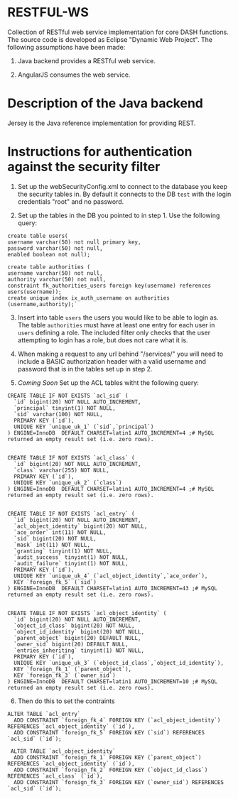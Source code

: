 RESTFUL-WS
==========

Collection of RESTful web service implementation for core DASH functions. The source code is developed as Eclipse "Dynamic Web Project". The following assumptions have been made:

1. Java backend provides a RESTful web service.

2. AngularJS consumes the web service.

Description of the Java backend
================================

Jersey is the Java reference implementation for providing REST.


Instructions for authentication against the security filter
===========================================================

1. Set up the webSecurityConfig.xml to connect to the database you keep the security tables in.  By default it connects to the DB `test` with the login credentials "root" and no password.

2. Set up the tables in the DB you pointed to in step 1. Use the following query:

```
create table users(
username varchar(50) not null primary key,
password varchar(50) not null,
enabled boolean not null);

create table authorities (
username varchar(50) not null,
authority varchar(50) not null,
constraint fk_authorities_users foreign key(username) references users(username));
create unique index ix_auth_username on authorities (username,authority);`
```

3. Insert into table `users` the users you would like to be able to login as.  The table `authorities` must have at least one entry for each user in `users` defining a role. The included filter only checks that the user attempting to login has a role, but does not care what it is.

4. When making a request to any url behind "/services/" you will need to include a BASIC authorization header with a valid username and password that is in the tables set up in step 2.

5. *Coming Soon* Set up the ACL tables witht the following query:

```   
CREATE TABLE IF NOT EXISTS `acl_sid` (
  `id` bigint(20) NOT NULL AUTO_INCREMENT,
  `principal` tinyint(1) NOT NULL,
  `sid` varchar(100) NOT NULL,
  PRIMARY KEY (`id`),
  UNIQUE KEY `unique_uk_1` (`sid`,`principal`)
) ENGINE=InnoDB  DEFAULT CHARSET=latin1 AUTO_INCREMENT=4 ;# MySQL returned an empty result set (i.e. zero rows).


CREATE TABLE IF NOT EXISTS `acl_class` (
  `id` bigint(20) NOT NULL AUTO_INCREMENT,
  `class` varchar(255) NOT NULL,
  PRIMARY KEY (`id`),
  UNIQUE KEY `unique_uk_2` (`class`)
) ENGINE=InnoDB  DEFAULT CHARSET=latin1 AUTO_INCREMENT=4 ;# MySQL returned an empty result set (i.e. zero rows).


CREATE TABLE IF NOT EXISTS `acl_entry` (
  `id` bigint(20) NOT NULL AUTO_INCREMENT,
  `acl_object_identity` bigint(20) NOT NULL,
  `ace_order` int(11) NOT NULL,
  `sid` bigint(20) NOT NULL,
  `mask` int(11) NOT NULL,
  `granting` tinyint(1) NOT NULL,
  `audit_success` tinyint(1) NOT NULL,
  `audit_failure` tinyint(1) NOT NULL,
  PRIMARY KEY (`id`),
  UNIQUE KEY `unique_uk_4` (`acl_object_identity`,`ace_order`),
  KEY `foreign_fk_5` (`sid`)
) ENGINE=InnoDB  DEFAULT CHARSET=latin1 AUTO_INCREMENT=43 ;# MySQL returned an empty result set (i.e. zero rows).


CREATE TABLE IF NOT EXISTS `acl_object_identity` (
  `id` bigint(20) NOT NULL AUTO_INCREMENT,
  `object_id_class` bigint(20) NOT NULL,
  `object_id_identity` bigint(20) NOT NULL,
  `parent_object` bigint(20) DEFAULT NULL,
  `owner_sid` bigint(20) DEFAULT NULL,
  `entries_inheriting` tinyint(1) NOT NULL,
  PRIMARY KEY (`id`),
  UNIQUE KEY `unique_uk_3` (`object_id_class`,`object_id_identity`),
  KEY `foreign_fk_1` (`parent_object`),
  KEY `foreign_fk_3` (`owner_sid`)
) ENGINE=InnoDB  DEFAULT CHARSET=latin1 AUTO_INCREMENT=10 ;# MySQL returned an empty result set (i.e. zero rows).
```
6. Then do this to set the contraints
```
ALTER TABLE `acl_entry`
  ADD CONSTRAINT `foreign_fk_4` FOREIGN KEY (`acl_object_identity`) REFERENCES `acl_object_identity` (`id`),
  ADD CONSTRAINT `foreign_fk_5` FOREIGN KEY (`sid`) REFERENCES `acl_sid` (`id`);
  
 ALTER TABLE `acl_object_identity`
  ADD CONSTRAINT `foreign_fk_1` FOREIGN KEY (`parent_object`) REFERENCES `acl_object_identity` (`id`),
  ADD CONSTRAINT `foreign_fk_2` FOREIGN KEY (`object_id_class`) REFERENCES `acl_class` (`id`),
  ADD CONSTRAINT `foreign_fk_3` FOREIGN KEY (`owner_sid`) REFERENCES `acl_sid` (`id`);
```


